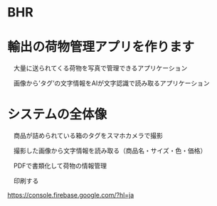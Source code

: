 # BHR
# 輸出の荷物管理アプリを作ります

　大量に送られてくる荷物を写真で管理できるアプリケーション

　画像から’タグ’の文字情報をAIが文字認識で読み取るアプリケーション

# システムの全体像
 　商品が詰められている箱のタグをスマホカメラで撮影
  
 　撮影した画像から文字情報を読み取る（商品名・サイズ・色・価格）
  
 　PDFで書類化して荷物の情報管理
  
 　印刷する
  
https://console.firebase.google.com/?hl=ja
